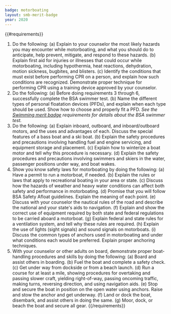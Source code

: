 ```yaml
---
badge: motorboating
layout: smb-merit-badge
year: 2020
---
```


{{#requirements}}
1. Do the following:
    (a) Explain to your counselor the most likely hazards you may encounter while motorboating, and what you should do to anticipate, help prevent, mitigate, and respond to these hazards.
    (b) Explain first aid for injuries or illnesses that could occur while motorboating, including hypothermia, heat reactions, dehydration, motion sickness, bugbites, and blisters.
    (c) Identify the conditions that must exist before performing CPR on a person, and explain how such conditions are recognized. Demonstrate proper technique for performing CPR using a training device approved by your counselor.
2. Do the following:
    (a) Before doing requirements 3 through 6, successfully complete the BSA swimmer test.
    (b) Name the different types of personal floatation devices (PFDs), and explain when each type should be used. Show how to choose and properly fit a PFD.
        *See the [Swimming merit badge](../swimming/) requirements for details about the BSA swimmer test.*
3. Do the following:
    (a) Explain inboard, outboard, and inboard/outboard motors, and the uses and advantages of each. Discuss the special features of a bass boat and a ski boat.
    (b) Explain the safety procedures and precautions involving handling fuel and engine servicing, and equipment storage and placement.
    (c) Explain how to winterize a boat motor and tell why this procedure is necessary.
    (d) Explain the safety procedures and precautions involving swimmers and skiers in the water, passenger positions under way, and boat wakes.
4. Show you know safety laws for motorboating by doing the following:
    (a) Have a permit to run a motorboat, if needed.
    (b) Explain the rules or laws that apply to recreational boating in your area or state.
    (c) Discuss how the hazards of weather and heavy water conditions can affect both safety and performance in motorboating.
    (d) Promise that you will follow BSA Safety Afloat guidelines. Explain the meaning of each point.
    (e) Discuss with your counselor the nautical rules of the road and describe the national and your state's aids to navigation.
    (f) Explain and show the correct use of equipment required by both state and federal regulations to be carried aboard a motorboat.
    (g) Explain federal and state rules for a ventilation system, and tell why these rules are required.
    (h) Explain the use of lights (sight signals) and sound signals on motorboats.
    (i) Discuss the common types of anchors used in motorboating and under what conditions each would be preferred. Explain proper anchoring techniques.
5. With your counselor or other adults on board, demonstrate proper boat-handling procedures and skills by doing the following:
    (a) Board and assist others in boarding.
    (b) Fuel the boat and complete a safety check.
    (c) Get under way from dockside or from a beach launch.
    (d) Run a course for at least a mile, showing procedures for overtaking and passing slower craft, yielding right-of-way, passing oncoming traffic, making turns, reversing direction, and using navigation aids.
    (e) Stop and secure the boat in position on the open water using anchors. Raise and stow the anchor and get underway.
    (f) Land or dock the boat, disembark, and assist others in doing the same.
    (g) Moor, dock, or beach the boat and secure all gear.
{{/requirements}}
